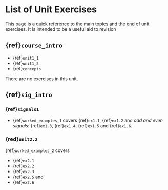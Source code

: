 # List of Unit Exercises

This page is a quick reference to the main topics and the end of unit exercises. It is intended to be a useful aid to revision


## {ref}`course_intro`

* {ref}`unit1_1`
* {ref}`unit1_2`
* {ref}`concepts`

There are no exercises in this unit.


## {ref}`sig_intro`
### {ref}`signals1`

* {ref}`worked_examples_1` covers {ref}`ex1.1`, {ref}`ex1.2` and *odd and even signals*: {ref}`ex1.3`, {ref}`ex1.4`, {ref}`ex1.5` and {ref}`ex1.6`.


### {red}`unit2.2`

{ref}`worked_examples_2` covers 
* {ref}`ex2.1`
* {ref}`ex2.2` 
* {ref}`ex2.3`
* {ref}`ex2.5` and
* {ref}`ex2.6`


```python

```
